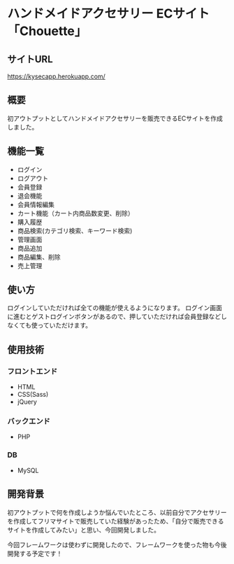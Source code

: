 # ハンドメイドアクセサリー ECサイト「Chouette」

## サイトURL

https://kysecapp.herokuapp.com/  

## 概要

初アウトプットとしてハンドメイドアクセサリーを販売できるECサイトを作成しました。

## 機能一覧
<ul>
<li>ログイン</li>
<li>ログアウト</li>
<li>会員登録</li>
<li>退会機能</li>
<li>会員情報編集</li>
<li>カート機能（カート内商品数変更、削除）</li>
<li>購入履歴</li>
<li>商品検索(カテゴリ検索、キーワード検索)</li>
<li>管理画面</li>
<li>商品追加</li>
<li>商品編集、削除</li>
<li>売上管理</li>
</ul>

## 使い方


ログインしていただければ全ての機能が使えるようになります。
ログイン画面に進むとゲストログインボタンがあるので、押していただければ会員登録などしなくても使っていただけます。

## 使用技術

### フロントエンド

<ul>
<li>HTML</li>
<li>CSS(Sass)</li>
<li>jQuery</li>
</ul>

### バックエンド

<ul>
<li>PHP</li>
</ul>

### DB

<ul>
<li>MySQL</li>
</ul>

## 開発背景

初アウトプットで何を作成しようか悩んでいたところ、以前自分でアクセサリーを作成してフリマサイトで販売していた経験があったため、「自分で販売できるサイトを作成してみたい」と思い、今回開発しました。

今回フレームワークは使わずに開発したので、フレームワークを使った物も今後開発する予定です！

